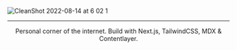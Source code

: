 ![CleanShot 2022-08-14 at 6 02 1](https://user-images.githubusercontent.com/45521157/184543003-fea8b75a-1cb4-4b6f-b223-0e3528a28d5d.png)

<hr>

<p align="center">Personal corner of the internet. Build with Next.js, TailwindCSS, MDX & Contentlayer.</p>
